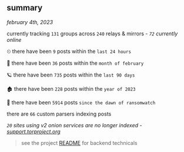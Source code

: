 
## summary
_february 4th, 2023_

currently tracking `131` groups across `240` relays & mirrors - _`72` currently online_

⏲ there have been `9` posts within the `last 24 hours`

🦈 there have been `36` posts within the `month of february`

🪐 there have been `735` posts within the `last 90 days`

🏚 there have been `228` posts within the `year of 2023`

🦕 there have been `5914` posts `since the dawn of ransomwatch`

there are `66` custom parsers indexing posts

_`20` sites using v2 onion services are no longer indexed - [support.torproject.org](https://support.torproject.org/onionservices/v2-deprecation/)_

> see the project [README](https://github.com/joshhighet/ransomwatch#ransomwatch--) for backend technicals
